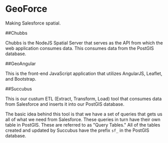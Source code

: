 GeoForce
========

Making Salesforce spatial.


##Chubbs

Chubbs is the NodeJS Spatial Server that serves as the API from which the web application consumes data. This
consumes data from the PostGIS database.

##GeoAngular

This is the front-end JavaScript application that utilizes AngularJS, Leaflet, and Bootstrap.

##Succubus

This is our custum ETL (Extract, Transform, Load) tool that consumes data from Salesforce and inserts it into
our PostGIS database.

The basic idea behind this tool is that we have a set of queries that gets us all of what we need from Salesforce.
These queries in turn have their own table in PostGIS. These are referred to as "Query Tables." All of the tables
created and updated by Succubus have the prefix `sf_` in the PostGIS database.


